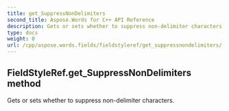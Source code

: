 ```yaml
---
title: get_SuppressNonDelimiters
second_title: Aspose.Words for C++ API Reference
description: Gets or sets whether to suppress non-delimiter characters. 
type: docs
weight: 0
url: /cpp/aspose.words.fields/fieldstyleref/get_suppressnondelimiters/
---
```

## FieldStyleRef.get_SuppressNonDelimiters method


Gets or sets whether to suppress non-delimiter characters. 

